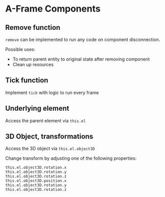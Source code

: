 # A-Frame Components

## Remove function

`remove` can be implemented to run any code on component disconnection.

Possible uses:
- To return parent entity to original state after removing component
- Clean up resources

## Tick function

Implement `tick` with logic to run every frame

## Underlying element

Access the parent element via `this.el`

## 3D Object, transformations

Access the 3D object via `this.el.object3D`

Change transform by adjusting one of the following properties:

```
this.el.object3D.rotation.x
this.el.object3D.rotation.y
this.el.object3D.rotation.z
this.el.object3D.position.x
this.el.object3D.rotation.y
this.el.object3D.rotation.z
```